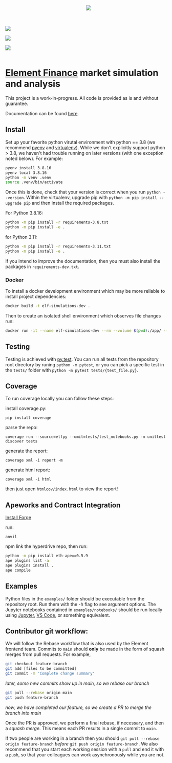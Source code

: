 <div style="display: flex;">
  <div style="flex: 1; padding-top: 50px;">
    <p>
      <a hre="https://github.com/psf/black">
        <img src="https://img.shields.io/badge/code%20style-black-000000.svg"/>
      </a>
    </p>
    <p>
      <a hre="https://docs.pytest.org/en/latest/contents.html">
        <img src="https://img.shields.io/badge/testing-pytest-blue.svg"/>
      </a>
    </p>
    </p>
      <a hre="https://codecov.io/gh/element-fi/elf-simulations">
        <img src="https://codecov.io/gh/element-fi/elf-simulations/branch/main/graph/badge.svg?token=1S60MD42ZP"/>
      </a>
    </p>
    <p>
    </p>
  </div>
  <div style="flex: 1;">
    <img src="https://codecov.io/gh/element-fi/elf-simulations/branch/main/graphs/sunburst.svg?token=1S60MD42ZP">
  </div>
</div>

# [Element Finance](https://element.fi) market simulation and analysis

This project is a work-in-progress. All code is provided as is and without guarantee.

Documentation can be found [here](https://elfpy.element.fi).

## Install

Set up your favorite python virutal environment with python == 3.8 (we recommend [pyenv](https://github.com/pyenv/pyenv#how-it-works) and [virtualenv](https://github.com/pyenv/pyenv-virtualenv)). While we don't explicitly support python > 3.8, we haven't had trouble running on later versions (with one exception noted below). For example:

```bash
pyenv install 3.8.16
pyenv local 3.8.16
python -m venv .venv
source .venv/bin/activate
```

Once this is done, check that your version is correct when you run `python --version`. Within the virtualenv, upgrade pip with `python -m pip install --upgrade pip` and then install the required packages.

For Python 3.8.16:

```bash
python -m pip install -r requirements-3.8.txt
python -m pip install -e .
```

for Python 3.11:

```bash
python -m pip install -r requirements-3.11.txt
python -m pip install -e .
```

If you intend to improve the documentation, then you must also install the packages in `requirements-dev.txt`.

### Docker

To install a docker development environment which may be more reliable to install project dependencies:

```bash
docker build -t elf-simulations-dev .
```

Then to create an isolated shell environment which observes file changes run:

```bash
docker run -it --name elf-simulations-dev --rm --volume $(pwd):/app/ --net=host elf-simulations-dev:latest bash
```

## Testing

Testing is achieved with [py.test](https://docs.pytest.org/en/latest/contents.html). You can run all tests from the repository root directory by runing `python -m pytest`, or you can pick a specific test in the `tests/` folder with `python -m pytest tests/{test_file.py}`.

## Coverage

To run coverage locally you can follow these steps:

install coverage.py:

```
pip install coverage
```

parse the repo:

```
coverage run --source=elfpy --omit=tests/test_notebooks.py -m unittest discover tests
```

generate the report:

```
coverage xml -i report -m
```

generate html report:

```
coverage xml -i html
```

then just open `htmlcov/index.html` to view the report!

## Apeworks and Contract Integration

[Install Forge](https://github.com/foundry-rs/foundry#installatio://github.com/foundry-rs/foundry#installation)

run:

```
anvil
```

npm link the hyperdrive repo, then run:

```bash
python -m pip install eth-ape==0.5.9
ape plugins list -a
ape plugins install .
ape compile
```

## Examples

Python files in the `examples/` folder should be executable from the repository root. Run them with the -h flag to see argument options. The Jupyter notebooks contained in `examples/notebooks/` should be run locally using [Jupyter](https://jupyter.org/install), [VS Code](https://code.visualstudio.com/docs/datascience/jupyter-notebooks), or something equivalent.

## Contributor git workflow:

We will follow the Rebase workflow that is also used by the Element frontend team.
Commits to `main` should **only** be made in the form of squash merges from pull requests.
For example,

```bash
git checkout feature-branch
git add [files to be committed]
git commit -m 'Complete change summary'
```

_later, some new commits show up in main, so we rebase our branch_

```bash
git pull --rebase origin main
git push feature-branch
```

_now, we have completed our feature, so we create a PR to merge the branch into main_

Once the PR is approved, we perform a final rebase, if necessary, and then a _squash merge_. This means each PR results in a single commit to `main`.

If two people are working in a branch then you should `git pull --rebase origin feature-branch` _before_ `git push origin feature-branch`. We also recommend that you start each working session with a `pull` and end it with a `push`, so that your colleagues can work asynchronously while you are not.
